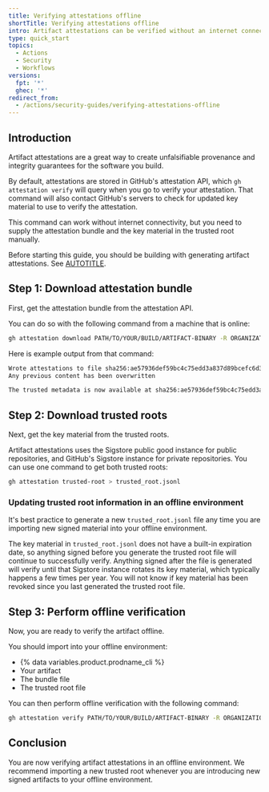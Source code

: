 ```yaml
---
title: Verifying attestations offline
shortTitle: Verifying attestations offline
intro: Artifact attestations can be verified without an internet connection.
type: quick_start
topics:
  - Actions
  - Security
  - Workflows
versions:
  fpt: '*'
  ghec: '*'
redirect_from:
  - /actions/security-guides/verifying-attestations-offline
---
```


## Introduction

Artifact attestations are a great way to create unfalsifiable provenance and integrity guarantees for the software you build.

By default, attestations are stored in GitHub's attestation API, which `gh attestation verify` will query when you go to verify your attestation. That command will also contact GitHub's servers to check for updated key material to use to verify the attestation.

This command can work without internet connectivity, but you need to supply the attestation bundle and the key material in the trusted root manually.

Before starting this guide, you should be building with generating artifact attestations. See [AUTOTITLE](/actions/security-guides/using-artifact-attestations-to-establish-provenance-for-builds).

## Step 1: Download attestation bundle

First, get the attestation bundle from the attestation API.

You can do so with the following command from a machine that is online:

```bash copy
gh attestation download PATH/TO/YOUR/BUILD/ARTIFACT-BINARY -R ORGANIZATION_NAME/REPOSITORY_NAME
```

Here is example output from that command:

```bash
Wrote attestations to file sha256:ae57936def59bc4c75edd3a837d89bcefc6d3a5e31d55a6fa7a71624f92c3c3b.jsonl.
Any previous content has been overwritten

The trusted metadata is now available at sha256:ae57936def59bc4c75edd3a837d89bcefc6d3a5e31d55a6fa7a71624f92c3c3b.jsonl
```

## Step 2: Download trusted roots

Next, get the key material from the trusted roots.

Artifact attestations uses the Sigstore public good instance for public repositories, and GitHub's Sigstore instance for private repositories. You can use one command to get both trusted roots:

```bash copy
gh attestation trusted-root > trusted_root.jsonl
```

### Updating trusted root information in an offline environment

It's best practice to generate a new `trusted_root.jsonl` file any time you are importing new signed material into your offline environment.

The key material in `trusted_root.jsonl` does not have a built-in expiration date, so anything signed before you generate the trusted root file will continue to successfully verify. Anything signed after the file is generated will verify until that Sigstore instance rotates its key material, which typically happens a few times per year. You will not know if key material has been revoked since you last generated the trusted root file.

## Step 3: Perform offline verification

Now, you are ready to verify the artifact offline.

You should import into your offline environment:
* {% data variables.product.prodname_cli %}
* Your artifact
* The bundle file
* The trusted root file

You can then perform offline verification with the following command:

```bash copy
gh attestation verify PATH/TO/YOUR/BUILD/ARTIFACT-BINARY -R ORGANIZATION_NAME/REPOSITORY_NAME --bundle sha256:ae57936def59bc4c75edd3a837d89bcefc6d3a5e31d55a6fa7a71624f92c3c3b.jsonl --custom-trusted-root trusted_root.jsonl
```

## Conclusion

You are now verifying artifact attestations in an offline environment. We recommend importing a new trusted root whenever you are introducing new signed artifacts to your offline environment.
